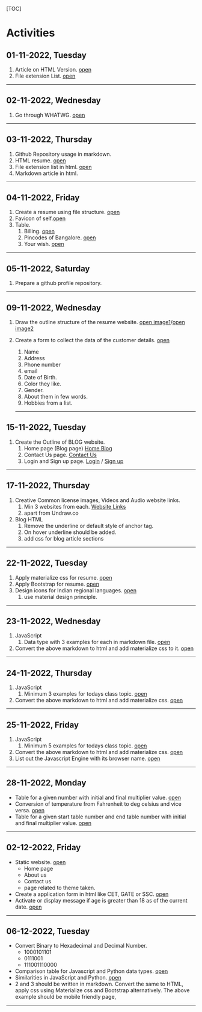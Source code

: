 [TOC]

# Activities

## 01-11-2022, Tuesday

1. Article on HTML Version. [open](./Nov/01-11-22-tue/Html_versions.md)
2. File extension List. [open](./Nov/01-11-22-tue/File%20Extensions.md)

---

## 02-11-2022, Wednesday

1. Go through WHATWG. [open](./Nov/02-11-22-wed/whatwg.md)

---

## 03-11-2022, Thursday

1. Github Repository usage in markdown.
2. HTML resume. [open](./Nov/03-11-22-thu/Resume.html)
3. File extension list in html. [open](./Nov/03-11-22-thu/File_Extension_List.html)
4. Markdown article in html.


---

## 04-11-2022, Friday

1. Create a resume using file structure. [open](./Nov/04-11-22-fri/Resume.html)
2. Favicon of self.[open](./Nov/04-11-22-fri/Favicon.html)
3. Table.
   1. Billing. [open](./Nov/04-11-22-fri/Billing.html)
   2. Pincodes of Bangalore. [open](.//.//Nov/03-11-22-thu/pincodes.html)
   3. Your wish. [open](./Nov/04-11-22-fri/Your_Self.md)

---

## 05-11-2022, Saturday

1. Prepare a github profile repository.

---

## 09-11-2022, Wednesday

1. Draw the outline structure of the resume website. [open image1](./Nov/09-11-22-wed/Resume_Outline1.jpg)/[open image2](./Nov/09-11-22-wed/Resume_Outline2.jpg)
2. Create a form to collect the data of the customer details. [open](./Nov/09-11-22-wed/Customer_Details.html)
   1. Name
   2. Address
   3. Phone number
   4. email
   5. Date of Birth.
   6. Color they like.
   7. Gender.
   8. About them in few words.
   9. Hobbies from a list.

   ---

## 15-11-2022, Tuesday

1. Create the Outline of BLOG website.
   1. Home page (Blog page) [Home Blog](../../../Design/blog.png)
   2. Contact Us page. [Contact Us](../../../Design/contact_us.png)
   3. Login and Sign up page. [Login](./../../../Design/login.png) / [Sign up](./../../../Design/signup.png)

---

## 17-11-2022, Thursday
1. Creative Common license images, Videos and Audio website links.
   1. Min 3 websites from each. [Website Links](.//Nov/17-11-22-thu/website_links.md)
   2. apart from Undraw.co 
2. Blog HTML
   1. Remove the underline or default style of anchor tag.
   2. On hover underline should be added.
   3. add css for blog article sections

---

## 22-11-2022, Tuesday
1. Apply materialize css for resume. [open](./Nov/22-11-22-tue/m_resume.html)
2. Apply Bootstrap for resume. [open](Nov/22-11-22-tue/b_resume.html)
3. Design icons for Indian regional languages. [open](.//../Inkscape_icons)
   1. use material design principle.

---

## 23-11-2022, Wednesday
1. JavaScript
   1. Data type with 3 examples for each in markdown file. [open](./Nov/23-11-22-wed/javascript.md)
2. Convert the above markdown to html and add materialize css to it. [open](Nov/23-11-22-wed/materilize.html)

---

## 24-11-2022, Thursday
1. JavaScript
   1. Minimum 3 examples for todays class topic. [open](./nov/24-11-22-thu/javascript.md)
2. Convert the above markdown to html and add materialize css. [open](./nov/24-11-22-thu/materilize.html)

---

## 25-11-2022, Friday
1. JavaScript
   1. Minimum 5 examples for todays class topic. [open](./nov/25-11-22-fri/javascript.md)
2. Convert the above markdown to html and add materialize css. [open](./nov/25-11-22-fri/materilize.html)
3. List out the Javascript Engine with its browser name. [open](./nov/25-11-22-fri/js_engines.md)

---

## 28-11-2022, Monday
- Table for a given number with initial and final multiplier value. [open](.//Nov/28-11-22-mon/activity1.html)
- Conversion of temperature from Fahrenheit to deg celsius and vice versa. [open](.//Nov/28-11-22-mon/activity2.html)
- Table for a given start table number and end table number with initial and final multiplier value. [open](.//Nov/28-11-22-mon/activity3.html)

---

## 02-12-2022, Friday
- Static website. [open](Dec/02-12-22-fri/static_website.html)
   - Home page
   - About us
   - Contact us
   - page related to theme taken.
- Create a application form in html like CET, GATE or SSC. [open](.//Dec/02-12-22-fri/application_form.html)
- Activate or display message if age is greater than 18 as of the current date. [open](./Dec/02-12-22-fri/age.html)

---

## 06-12-2022, Tuesday
- Convert Binary to Hexadecimal and Decimal Number.
   - 1000101101
   - 0111001
   - 111001110000
- Comparison table for Javascript and Python data types. [open](./Dec/06-12-22-tue/comparision.md)
- Similarities in JavaScript and Python. [open](./Dec/06-12-22-tue/similarities.md)
- 2 and 3 should be written in markdown. Convert the same to HTML, apply css using Materialize css and Bootstrap alternatively. The above example should be mobile friendly page,

---


